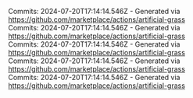 Commits: 2024-07-20T17:14:14.546Z - Generated via https://github.com/marketplace/actions/artificial-grass
<br>
Commits: 2024-07-20T17:14:14.546Z - Generated via https://github.com/marketplace/actions/artificial-grass
<br>
Commits: 2024-07-20T17:14:14.546Z - Generated via https://github.com/marketplace/actions/artificial-grass
<br>
Commits: 2024-07-20T17:14:14.546Z - Generated via https://github.com/marketplace/actions/artificial-grass
<br>
Commits: 2024-07-20T17:14:14.546Z - Generated via https://github.com/marketplace/actions/artificial-grass
<br>
